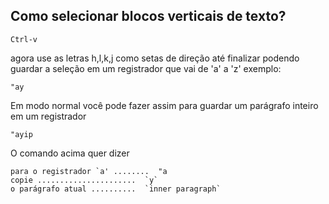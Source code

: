 Como selecionar blocos verticais de texto?
------------------------------------------
```
Ctrl-v
```
agora use as letras h,l,k,j como setas de direção até
finalizar podendo guardar a seleção em um registrador que vai de
'a' a 'z' exemplo:
```
"ay
```
Em modo normal você pode fazer assim para guardar um parágrafo inteiro
em um registrador
```
"ayip
```
O comando acima quer dizer
```
para o registrador `a' ........  "a
copie ......................  `y`
o parágrafo atual ..........  `inner paragraph`
```
